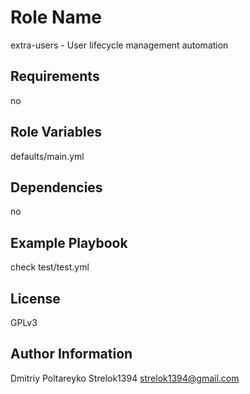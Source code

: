 Role Name
=========

extra-users - User lifecycle management automation

Requirements
------------

no

Role Variables
--------------

defaults/main.yml

Dependencies
------------

no

Example Playbook
----------------

check test/test.yml

License
-------

GPLv3

Author Information
------------------

Dmitriy Poltareyko
Strelok1394
<strelok1394@gmail.com>
